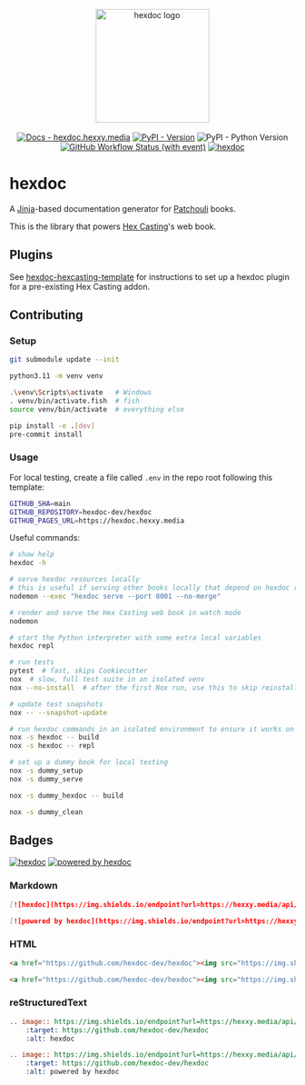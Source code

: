 <p align="center">
  <img alt="hexdoc logo" src="https://github.com/hexdoc-dev/hexdoc/raw/main/media/hexdoc.svg" height="200" />
  <br /><br />
  <a href="https://hexdoc.hexxy.media/"><img alt="Docs - hexdoc.hexxy.media" src="https://img.shields.io/badge/docs-hexdoc.hexxy.media-darkmagenta"></a>
  <a href="https://pypi.org/project/hexdoc/"><img alt="PyPI - Version" src="https://img.shields.io/pypi/v/hexdoc"></a>
  <img alt="PyPI - Python Version" src="https://img.shields.io/pypi/pyversions/hexdoc">
  <a href="https://github.com/hexdoc-dev/hexdoc/actions/workflows/ci.yml"><img alt="GitHub Workflow Status (with event)" src="https://img.shields.io/github/actions/workflow/status/hexdoc-dev/hexdoc/ci.yml?logo=github&label=ci"></a>
  <a href="https://github.com/hexdoc-dev/hexdoc#badges"><img src="https://img.shields.io/endpoint?url=https://hexxy.media/api/v0/badge/hexdoc" alt="hexdoc" style="max-width:100%;"></a>
</p>

# hexdoc

A [Jinja](https://jinja.palletsprojects.com/en/3.1.x/)-based documentation generator for [Patchouli](https://github.com/VazkiiMods/Patchouli) books.

This is the library that powers [Hex Casting](https://github.com/gamma-delta/HexMod)'s web book.

## Plugins

See [hexdoc-hexcasting-template](https://github.com/hexdoc-dev/hexdoc-hexcasting-template) for instructions to set up a hexdoc plugin for a pre-existing Hex Casting addon.

## Contributing

### Setup

```sh
git submodule update --init

python3.11 -m venv venv

.\venv\Scripts\activate   # Windows
. venv/bin/activate.fish  # fish
source venv/bin/activate  # everything else

pip install -e .[dev]
pre-commit install
```

### Usage

For local testing, create a file called `.env` in the repo root following this template:
```sh
GITHUB_SHA=main
GITHUB_REPOSITORY=hexdoc-dev/hexdoc
GITHUB_PAGES_URL=https://hexdoc.hexxy.media
```

Useful commands:
```sh
# show help
hexdoc -h

# serve hexdoc resources locally
# this is useful if serving other books locally that depend on hexdoc resources
nodemon --exec "hexdoc serve --port 8001 --no-merge"

# render and serve the Hex Casting web book in watch mode
nodemon

# start the Python interpreter with some extra local variables
hexdoc repl

# run tests
pytest  # fast, skips Cookiecutter
nox  # slow, full test suite in an isolated venv
nox --no-install  # after the first Nox run, use this to skip reinstalling everything

# update test snapshots
nox -- --snapshot-update

# run hexdoc commands in an isolated environment to ensure it works on its own
nox -s hexdoc -- build
nox -s hexdoc -- repl

# set up a dummy book for local testing
nox -s dummy_setup
nox -s dummy_serve

nox -s dummy_hexdoc -- build

nox -s dummy_clean
```

## Badges

<a href="https://github.com/hexdoc-dev/hexdoc"><img src="https://img.shields.io/endpoint?url=https://hexxy.media/api/v0/badge/hexdoc" alt="hexdoc" style="max-width:100%;"></a>
<a href="https://github.com/hexdoc-dev/hexdoc"><img src="https://img.shields.io/endpoint?url=https://hexxy.media/api/v0/badge/hexdoc?label=1" alt="powered by hexdoc" style="max-width:100%;"></a>

### Markdown

```md
[![hexdoc](https://img.shields.io/endpoint?url=https://hexxy.media/api/v0/badge/hexdoc)](https://github.com/hexdoc-dev/hexdoc)

[![powered by hexdoc](https://img.shields.io/endpoint?url=https://hexxy.media/api/v0/badge/hexdoc?label=1)](https://github.com/hexdoc-dev/hexdoc)
```

### HTML

```html
<a href="https://github.com/hexdoc-dev/hexdoc"><img src="https://img.shields.io/endpoint?url=https://hexxy.media/api/v0/badge/hexdoc" alt="hexdoc" style="max-width:100%;"></a>

<a href="https://github.com/hexdoc-dev/hexdoc"><img src="https://img.shields.io/endpoint?url=https://hexxy.media/api/v0/badge/hexdoc?label=1" alt="powered by hexdoc" style="max-width:100%;"></a>
```

### reStructuredText

```rst
.. image:: https://img.shields.io/endpoint?url=https://hexxy.media/api/v0/badge/hexdoc
    :target: https://github.com/hexdoc-dev/hexdoc
    :alt: hexdoc

.. image:: https://img.shields.io/endpoint?url=https://hexxy.media/api/v0/badge/hexdoc?label=1
    :target: https://github.com/hexdoc-dev/hexdoc
    :alt: powered by hexdoc
```
